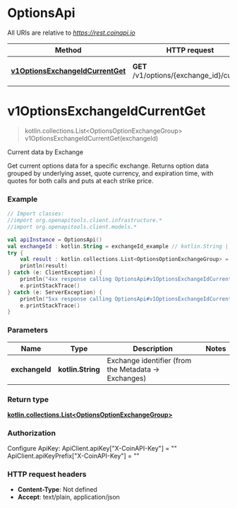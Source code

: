# OptionsApi

All URIs are relative to *https://rest.coinapi.io*

| Method | HTTP request | Description |
| ------------- | ------------- | ------------- |
| [**v1OptionsExchangeIdCurrentGet**](OptionsApi.md#v1OptionsExchangeIdCurrentGet) | **GET** /v1/options/{exchange_id}/current | Current data by Exchange |


<a id="v1OptionsExchangeIdCurrentGet"></a>
# **v1OptionsExchangeIdCurrentGet**
> kotlin.collections.List&lt;OptionsOptionExchangeGroup&gt; v1OptionsExchangeIdCurrentGet(exchangeId)

Current data by Exchange

Get current options data for a specific exchange.    Returns option data grouped by underlying asset, quote currency, and expiration time,  with quotes for both calls and puts at each strike price.

### Example
```kotlin
// Import classes:
//import org.openapitools.client.infrastructure.*
//import org.openapitools.client.models.*

val apiInstance = OptionsApi()
val exchangeId : kotlin.String = exchangeId_example // kotlin.String | Exchange identifier (from the Metadata -> Exchanges)
try {
    val result : kotlin.collections.List<OptionsOptionExchangeGroup> = apiInstance.v1OptionsExchangeIdCurrentGet(exchangeId)
    println(result)
} catch (e: ClientException) {
    println("4xx response calling OptionsApi#v1OptionsExchangeIdCurrentGet")
    e.printStackTrace()
} catch (e: ServerException) {
    println("5xx response calling OptionsApi#v1OptionsExchangeIdCurrentGet")
    e.printStackTrace()
}
```

### Parameters
| Name | Type | Description  | Notes |
| ------------- | ------------- | ------------- | ------------- |
| **exchangeId** | **kotlin.String**| Exchange identifier (from the Metadata -&gt; Exchanges) | |

### Return type

[**kotlin.collections.List&lt;OptionsOptionExchangeGroup&gt;**](OptionsOptionExchangeGroup.md)

### Authorization


Configure ApiKey:
    ApiClient.apiKey["X-CoinAPI-Key"] = ""
    ApiClient.apiKeyPrefix["X-CoinAPI-Key"] = ""

### HTTP request headers

 - **Content-Type**: Not defined
 - **Accept**: text/plain, application/json

